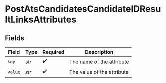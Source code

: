 # PostAtsCandidatesCandidateIDResultLinksAttributes


## Fields

| Field                      | Type                       | Required                   | Description                |
| -------------------------- | -------------------------- | -------------------------- | -------------------------- |
| `key`                      | *str*                      | :heavy_check_mark:         | The name of the attribute  |
| `value`                    | *str*                      | :heavy_check_mark:         | The value of the attribute |